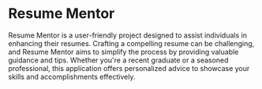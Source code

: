 # Resume Mentor

Resume Mentor is a user-friendly project designed to assist individuals in enhancing their resumes. Crafting a compelling resume can be challenging, and Resume Mentor aims to simplify the process by providing valuable guidance and tips. Whether you're a recent graduate or a seasoned professional, this application offers personalized advice to showcase your skills and accomplishments effectively.